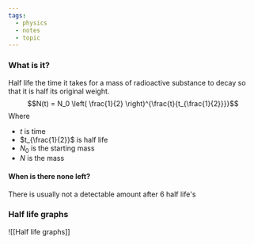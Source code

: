 ```yaml
---
tags:
  - physics
  - notes
  - topic
---
```

### What is it?
Half life the time it takes for a mass of radioactive substance to decay so that it is half its original weight.
$$N(t) = N_0 \left( \frac{1}{2} \right)^{\frac{t}{t_{\frac{1}{2}}}}$$
Where
- $t$ is time
- $t_{\frac{1}{2}}$ is half life
- $N_0$ is the starting mass
- $N$ is the mass
#### When is there none left?
There is usually not a detectable amount after 6 half life's

### Half life graphs
![[Half life graphs]]
